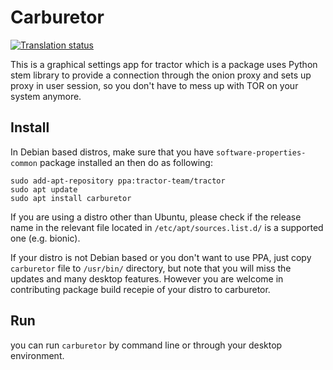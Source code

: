 # Carburetor

[![Translation status](https://hosted.weblate.org/widgets/carburetor/-/translations/svg-badge.svg)](https://hosted.weblate.org/engage/carburetor/?utm_source=widget)

This is a graphical settings app for tractor which is a package uses Python stem library to provide a connection through the onion proxy and sets up proxy in user session, so you don't have to mess up with TOR on your system anymore. 

## Install
In Debian based distros, make sure that you have `software-properties-common` package installed an then do as following:

    sudo add-apt-repository ppa:tractor-team/tractor
    sudo apt update
    sudo apt install carburetor

If you are using a distro other than Ubuntu, please check if the release name in the relevant file located in `/etc/apt/sources.list.d/` is a supported one (e.g. bionic).

If your distro is not Debian based or you don't want to use PPA, just copy `carburetor` file to `/usr/bin/` directory, but note that you will miss the updates and many desktop features. However you are welcome in contributing package build recepie of your distro to carburetor.

## Run
you can run `carburetor` by command line or through your desktop environment.
